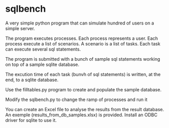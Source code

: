 # sqlbench

A very simple python program that can simulate hundred of users on a simple server.

The program executes processes. Each process represents a user.
Each process execute a list of scenarios. A scenario is a list of tasks.
Each task can execute several sql statements.

The program is submitted with a bunch of sample sql statements working on top of a sample sqlite database.

The excution time of each task (bunvh of sql statements) is written, at the end, to a sqlite database.

Use the filltables.py program to create and populate the sample database.

Modify the sqlbench.py to change the ramp of processes and run it

You can create an Excel file to analyse the results from the result database.
An exemple (results_from_db_samples.xlsx) is provided. Install an ODBC driver for sqlite to use it.